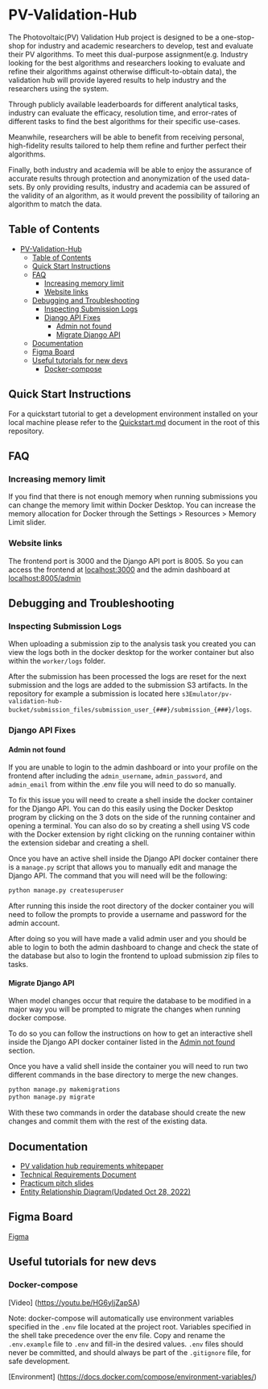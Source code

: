 # PV-Validation-Hub

The Photovoltaic(PV) Validation Hub project is designed to be a one-stop-shop for industry and academic researchers to develop, test and evaluate their PV algorithms. To meet this dual-purpose assignment(e.g. Industry looking for the best algorithms and researchers looking to evaluate and refine their algorithms against otherwise difficult-to-obtain data), the validation hub will provide layered results to help industry and the researchers using the system.

Through publicly available leaderboards for different analytical tasks, industry can evaluate the efficacy, resolution time, and error-rates of different tasks to find the best algorithms for their specific use-cases.

Meanwhile, researchers will be able to benefit from receiving personal, high-fidelity results tailored to help them refine and further perfect their algorithms.

Finally, both industry and academia will be able to enjoy the assurance of accurate results through protection and anonymization of the used data-sets. By only providing results, industry and academia can be assured of the validity of an algorithm, as it would prevent the possibility of tailoring an algorithm to match the data.

## Table of Contents

- [PV-Validation-Hub](#pv-validation-hub)
  - [Table of Contents](#table-of-contents)
  - [Quick Start Instructions](#quick-start-instructions)
  - [FAQ](#faq)
    - [Increasing memory limit](#increasing-memory-limit)
    - [Website links](#website-links)
  - [Debugging and Troubleshooting](#debugging-and-troubleshooting)
    - [Inspecting Submission Logs](#inspecting-submission-logs)
    - [Django API Fixes](#django-api-fixes)
      - [Admin not found](#admin-not-found)
      - [Migrate Django API](#migrate-django-api)
  - [Documentation](#documentation)
  - [Figma Board](#figma-board)
  - [Useful tutorials for new devs](#useful-tutorials-for-new-devs)
    - [Docker-compose](#docker-compose)

## Quick Start Instructions

For a quickstart tutorial to get a development environment installed on your local machine please refer to the [Quickstart.md](./Quickstart.md) document in the root of this repository.

## FAQ

### Increasing memory limit

If you find that there is not enough memory when running submissions you can change the memory limit within Docker Desktop. You can increase the memory allocation for Docker through the Settings > Resources > Memory Limit slider.

### Website links

The frontend port is 3000 and the Django API port is 8005. So you can access the frontend at [localhost:3000](http://localhost:3000) and the admin dashboard at [localhost:8005/admin](http://localhost:8005/admin)

## Debugging and Troubleshooting

### Inspecting Submission Logs

When uploading a submission zip to the analysis task you created you can view the logs both in the docker desktop for the worker container but also within the `worker/logs` folder.

After the submission has been processed the logs are reset for the next submission and the logs are added to the submission S3 artifacts. In the repository for example a submission is located here `s3Emulator/pv-validation-hub-bucket/submission_files/submission_user_{###}/submission_{###}/logs`.

### Django API Fixes

#### Admin not found

If you are unable to login to the admin dashboard or into your profile on the frontend after including the `admin_username`, `admin_password`, and `admin_email` from within the .env file you will need to do so manually.

To fix this issue you will need to create a shell inside the docker container for the Django API. You can do this easily using the Docker Desktop program by clicking on the 3 dots on the side of the running container and opening a terminal. You can also do so by creating a shell using VS code with the Docker extension by right clicking on the running container within the extension sidebar and creating a shell.

Once you have an active shell inside the Django API docker container there is a `manage.py` script that allows you to manually edit and manage the Django API. The command that you will need will be the following:

```bash
python manage.py createsuperuser
```

After running this inside the root directory of the docker container you will need to follow the prompts to provide a username and password for the admin account.

After doing so you will have made a valid admin user and you should be able to login to both the admin dashboard to change and check the state of the database but also to login the frontend to upload submission zip files to tasks.

#### Migrate Django API

When model changes occur that require the database to be modified in a major way you will be prompted to migrate the changes when running docker compose.

To do so you can follow the instructions on how to get an interactive shell inside the Django API docker container listed in the [Admin not found](#admin-not-found) section.

Once you have a valid shell inside the container you will need to run two different commands in the base directory to merge the new changes.

```bash
python manage.py makemigrations
python manage.py migrate
```

With these two commands in order the database should create the new changes and commit them with the rest of the existing data.

## Documentation

- [PV validation hub requirements whitepaper](https://docs.google.com/document/d/e/2PACX-1vSQwL7_T0gTMJj7Z6nM5KYm0mzFAz0r_11hpzvCmlGyg5LPeKnyrKIZrwqQ7g5eS80ynmZWKnRA3-n0/pub)
- [Technical Requirements Document](https://docs.google.com/document/d/e/2PACX-1vSOjb0lh8LQ-jnrHf5CqAModR2NoGTU-GMHYOfJuUSEK4g71MIm9E3cPEuYqfuKPiP9VdUe2C5DCJD-/pub)
- [Practicum pitch slides](https://tinyurl.com/HubSlides)
- [Entity Relationship Diagram(Updated Oct 28, 2022)](https://drive.google.com/file/d/1jumoYNzJxIbATfRnDzyop6E5a0Zui_cq/view?usp=sharing)

## Figma Board

[Figma](https://www.figma.com/files/project/65110512/Team-project?fuid=1050154100208382320)

## Useful tutorials for new devs

### Docker-compose

[Video] (<https://youtu.be/HG6yIjZapSA>)

Note: docker-compose will automatically use environment variables specified in the ```.env``` file located at the project root. Variables specified in the shell take precedence over the env file. Copy and rename the ```.env.example``` file to ```.env``` and fill-in the desired values. ```.env``` files should never be committed, and should always be part of the ```.gitignore``` file, for safe development.

[Environment] (<https://docs.docker.com/compose/environment-variables/>)
